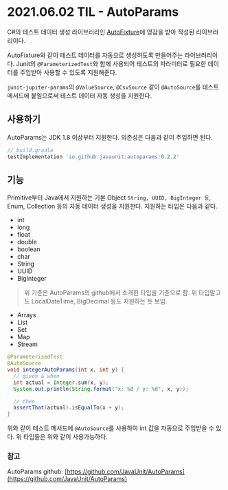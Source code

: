 # 2021.06.02 TIL - AutoParams

C#의 테스트 데이터 생성 라이브러리인 [AutoFixture](https://github.com/AutoFixture/AutoFixture)에 영감을 받아 작성된 라이브러리이다.

AutoFixture와 같이 테스트 데이터를 자동으로 생성하도록 만들어주는 라이브러리이다. Junit의 `@ParameterizedTest`와 함께 사용되어 테스트의 파라미터로 필요한 데이터를 주입받아 사용할 수 있도록 지원해준다.

`junit-jupiter-params`의 `@ValueSource`, `@CsvSource` 같이 `@AutoSource`를 테스트 메서드에 붙임으로써 테스트 데이터 자동 생성을 지원한다.

## 사용하기

AutoParams는 JDK 1.8 이상부터 지원한다. 의존성은 다음과 같이 주입하면 된다.

```groovy
// build.gradle
testImplementation 'io.github.javaunit:autoparams:0.2.2'
```

## 기능

Primitive부터 Java에서 지원하는 기본 Object `String, UUID, BigInteger 등`, Enum, Collection 등의 자동 데이터 생성을 지원한다. 지원하는 타입은 다음과 같다.

- int
- long
- float
- double
- boolean
- char
- String
- UUID
- BigInteger

> 위 기준은 AutoParams의 github에서 소개한 타입을 기준으로 함.
위 타입말고도 LocalDateTime, BigDecimal 등도 지원하는 듯 보임.

- Arrays
- List
- Set
- Map
- Stream

```java
@ParameterizedTest
@AutoSource
void integerAutoParams(int x, int y) {
  // given & when
  int actual = Integer.sum(x, y);
  System.out.println(String.format("x: %d / y: %d", x, y));

  // then
  assertThat(actual).isEqualTo(x + y);
}
```

위와 같이 테스트 메서드에 `@AutoSource`를 사용하여 int 값을 자동으로 주입받을 수 있다. 위 타입들은 위와 같이 사용가능하다.

### 참고

AutoParams github: [https://github.com/JavaUnit/AutoParams](https://github.com/JavaUnit/AutoParams)